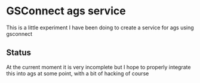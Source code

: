 # GSConnect ags service

This is a little experiment I have been doing to create a service
for ags using gsconnect

## Status

At the current moment it is very incomplete but I hope to properly
integrate this into ags at some point, with a bit of hacking of course
